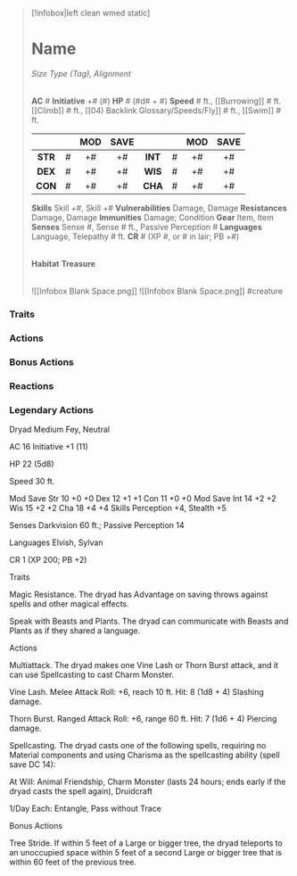 > [!infobox|left clean wmed static]
> # Name
> *Size Type (Tag), Alignment*
> 
> | |
> | - |
> **AC** # **Initiative** +# (#)
> **HP** # (#d# + #)
> **Speed** # ft., [[Burrowing]] # ft. [[Climb]] # ft., [[04) Backlink Glossary/Speeds/Fly]] # ft., [[Swim]] # ft.
> 
> | | | MOD | SAVE | | | MOD | SAVE |
> | :-: | :-: | :-: | :-: | :-: | :-: | :-: | :-: |
> | **STR** | # | +# | +# | **INT** | # | +# | +# | 
> | **DEX** | # | +# | +# | **WIS** | # | +# | +# |
> | **CON** | # | +# | +# | **CHA** | # | +# | +# |
> **Skills** Skill +#, Skill +#
> **Vulnerabilities** Damage, Damage
> **Resistances** Damage, Damage
> **Immunities** Damage; Condition
> **Gear** Item, Item
> **Senses** Sense #, Sense # ft., Passive Perception #
> **Languages** Language, Telepathy # ft.
> **CR** # (XP #, or # in lair; PB +#)
>
> | |
> | - |
> **Habitat**
> **Treasure**
> 
> | |
> | - |
> ![[Infobox Blank Space.png]]
> ![[Infobox Blank Space.png]]
> #creature 


### Traits
### Actions
### Bonus Actions
### Reactions
### Legendary Actions
Dryad
Medium Fey, Neutral

AC 16 Initiative +1 (11)

HP 22 (5d8)

Speed 30 ft.

Mod	Save
Str	10	+0	+0
Dex	12	+1	+1
Con	11	+0	+0
Mod	Save
Int	14	+2	+2
Wis	15	+2	+2
Cha	18	+4	+4
Skills Perception +4, Stealth +5

Senses Darkvision 60 ft.; Passive Perception 14

Languages Elvish, Sylvan

CR 1 (XP 200; PB +2)

Traits

Magic Resistance. The dryad has Advantage on saving throws against spells and other magical effects.

Speak with Beasts and Plants. The dryad can communicate with Beasts and Plants as if they shared a language.

Actions

Multiattack. The dryad makes one Vine Lash or Thorn Burst attack, and it can use Spellcasting to cast Charm Monster.

Vine Lash. Melee Attack Roll: +6, reach 10 ft. Hit: 8 (1d8 + 4) Slashing damage.

Thorn Burst. Ranged Attack Roll: +6, range 60 ft. Hit: 7 (1d6 + 4) Piercing damage.

Spellcasting. The dryad casts one of the following spells, requiring no Material components and using Charisma as the spellcasting ability (spell save DC 14):

At Will: Animal Friendship, Charm Monster (lasts 24 hours; ends early if the dryad casts the spell again), Druidcraft

1/Day Each: Entangle, Pass without Trace

Bonus Actions

Tree Stride. If within 5 feet of a Large or bigger tree, the dryad teleports to an unoccupied space within 5 feet of a second Large or bigger tree that is within 60 feet of the previous tree.